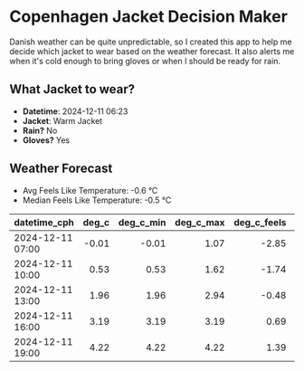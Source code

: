 
# Copenhagen Jacket Decision Maker

Danish weather can be quite unpredictable, so I created this app to help me decide which jacket to wear based on the weather forecast. 
It also alerts me when it's cold enough to bring gloves or when I should be ready for rain.

## What Jacket to wear?

- **Datetime**: 2024-12-11 06:23
- **Jacket**: Warm Jacket
- **Rain?** No
- **Gloves?** Yes

## Weather Forecast
- Avg Feels Like Temperature: -0.6 °C
- Median Feels Like Temperature: -0.5 °C

| datetime_cph     |   deg_c |   deg_c_min |   deg_c_max |   deg_c_feels | weather   | wind   | rain   |
|:-----------------|--------:|------------:|------------:|--------------:|:----------|:-------|:-------|
| 2024-12-11 07:00 |   -0.01 |       -0.01 |        1.07 |         -2.85 | Clouds    | Low    | None   |
| 2024-12-11 10:00 |    0.53 |        0.53 |        1.62 |         -1.74 | Clouds    | Low    | None   |
| 2024-12-11 13:00 |    1.96 |        1.96 |        2.94 |         -0.48 | Clouds    | Low    | None   |
| 2024-12-11 16:00 |    3.19 |        3.19 |        3.19 |          0.69 | Clouds    | Low    | None   |
| 2024-12-11 19:00 |    4.22 |        4.22 |        4.22 |          1.39 | Clouds    | Low    | None   |
        